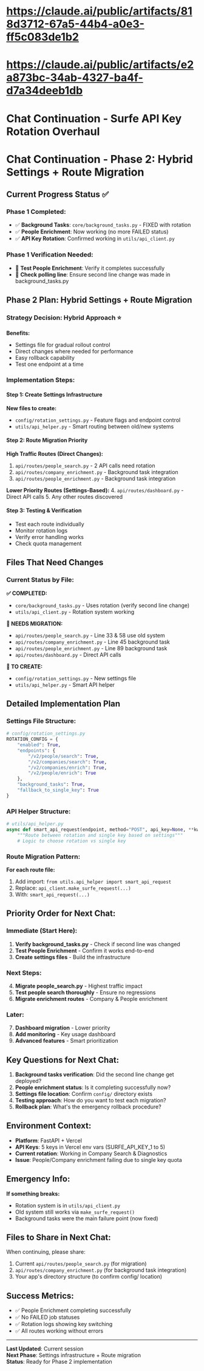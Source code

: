# https://claude.ai/public/artifacts/818d3712-67a5-44b4-a0e3-ff5c083de1b2
# https://claude.ai/public/artifacts/e2a873bc-34ab-4327-ba4f-d7a34deeb1db

# Chat Continuation - Surfe API Key Rotation Overhaul

# Chat Continuation - Phase 2: Hybrid Settings + Route Migration

## Current Progress Status ✅

### Phase 1 Completed:
- ✅ **Background Tasks**: `core/background_tasks.py` - FIXED with rotation
- ✅ **People Enrichment**: Now working (no more FAILED status)
- ✅ **API Key Rotation**: Confirmed working in `utils/api_client.py`

### Phase 1 Verification Needed:
- 🔄 **Test People Enrichment**: Verify it completes successfully 
- 🔄 **Check polling line**: Ensure second line change was made in background_tasks.py

## Phase 2 Plan: Hybrid Settings + Route Migration

### Strategy Decision: Hybrid Approach ⭐
**Benefits:**
- Settings file for gradual rollout control
- Direct changes where needed for performance
- Easy rollback capability
- Test one endpoint at a time

### Implementation Steps:

#### Step 1: Create Settings Infrastructure
**New files to create:**
- `config/rotation_settings.py` - Feature flags and endpoint control
- `utils/api_helper.py` - Smart routing between old/new systems

#### Step 2: Route Migration Priority
**High Traffic Routes (Direct Changes):**
1. `api/routes/people_search.py` - 2 API calls need rotation
2. `api/routes/company_enrichment.py` - Background task integration
3. `api/routes/people_enrichment.py` - Background task integration

**Lower Priority Routes (Settings-Based):**
4. `api/routes/dashboard.py` - Direct API calls
5. Any other routes discovered

#### Step 3: Testing & Verification
- Test each route individually
- Monitor rotation logs
- Verify error handling works
- Check quota management

## Files That Need Changes

### Current Status by File:

**✅ COMPLETED:**
- `core/background_tasks.py` - Uses rotation (verify second line change)
- `utils/api_client.py` - Rotation system working

**🔧 NEEDS MIGRATION:**
- `api/routes/people_search.py` - Line 33 & 58 use old system
- `api/routes/company_enrichment.py` - Line 45 background task
- `api/routes/people_enrichment.py` - Line 89 background task
- `api/routes/dashboard.py` - Direct API calls

**📁 TO CREATE:**
- `config/rotation_settings.py` - New settings file
- `utils/api_helper.py` - Smart API helper

## Detailed Implementation Plan

### Settings File Structure:
```python
# config/rotation_settings.py
ROTATION_CONFIG = {
    "enabled": True,
    "endpoints": {
        "/v2/people/search": True,
        "/v2/companies/search": True,
        "/v2/companies/enrich": True,
        "/v2/people/enrich": True
    },
    "background_tasks": True,
    "fallback_to_single_key": True
}
```

### API Helper Structure:
```python
# utils/api_helper.py
async def smart_api_request(endpoint, method="POST", api_key=None, **kwargs):
    """Route between rotation and single key based on settings"""
    # Logic to choose rotation vs single key
```

### Route Migration Pattern:
**For each route file:**
1. Add import: `from utils.api_helper import smart_api_request`
2. Replace: `api_client.make_surfe_request(...)` 
3. With: `smart_api_request(...)`

## Priority Order for Next Chat:

### Immediate (Start Here):
1. **Verify background_tasks.py** - Check if second line was changed
2. **Test People Enrichment** - Confirm it works end-to-end
3. **Create settings files** - Build the infrastructure

### Next Steps:
4. **Migrate people_search.py** - Highest traffic impact
5. **Test people search thoroughly** - Ensure no regressions
6. **Migrate enrichment routes** - Company & People enrichment

### Later:
7. **Dashboard migration** - Lower priority
8. **Add monitoring** - Key usage dashboard
9. **Advanced features** - Smart prioritization

## Key Questions for Next Chat:

1. **Background tasks verification**: Did the second line change get deployed?
2. **People enrichment status**: Is it completing successfully now?
3. **Settings file location**: Confirm `config/` directory exists
4. **Testing approach**: How do you want to test each migration?
5. **Rollback plan**: What's the emergency rollback procedure?

## Environment Context:
- **Platform**: FastAPI + Vercel
- **API Keys**: 5 keys in Vercel env vars (SURFE_API_KEY_1 to 5)
- **Current rotation**: Working in Company Search & Diagnostics
- **Issue**: People/Company enrichment failing due to single key quota

## Emergency Info:
**If something breaks:**
- Rotation system is in `utils/api_client.py`
- Old system still works via `make_surfe_request()`
- Background tasks were the main failure point (now fixed)

## Files to Share in Next Chat:
When continuing, please share:
1. Current `api/routes/people_search.py` (for migration)
2. `api/routes/company_enrichment.py` (for background task integration)
3. Your app's directory structure (to confirm config/ location)

## Success Metrics:
- ✅ People Enrichment completing successfully
- ✅ No FAILED job statuses
- ✅ Rotation logs showing key switching
- ✅ All routes working without errors

---
**Last Updated**: Current session  
**Next Phase**: Settings infrastructure + Route migration  
**Status**: Ready for Phase 2 implementation
